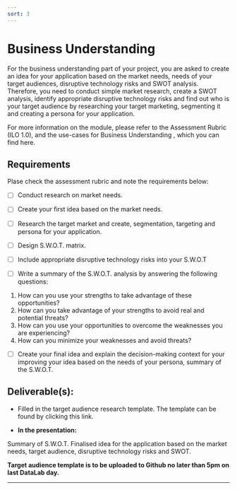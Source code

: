 ```yaml
---
sort: 3
---
```


# __Business Understanding__

For the business understanding part of your project, you are asked to create an idea for your application based on the market needs, needs of your target audiences, disruptive technology risks and SWOT analysis. Therefore, you need to conduct simple market research, create a SWOT analysis, identify appropriate disruptive technology risks and find out who is your target audience by researching your target marketing, segmenting it and creating a persona for your application.  

For more information on the module, please refer to the Assessment Rubric (ILO 1.0), and the use-cases for Business Understanding , which you can find here. 


## __Requirements__

Plase check the assessment rubric and note the requirements below: 

- [ ] Conduct research on market needs. 

- [ ] Create your first idea based on the market needs.

- [ ] Research the target market and create, segmentation, targeting and persona for your application. 

- [ ] Design S.W.O.T. matrix.

- [ ] Include appropriate disruptive technology risks into your S.W.O.T

- [ ] Write a summary of the S.W.O.T. analysis by answering the following questions: <bp>
1. How can you use your strengths to take advantage of these opportunities? <bp>
2. How can you take advantage of your strengths to avoid real and potential threats?<bp>
3. How can you use your opportunities to overcome the weaknesses you are experiencing?<bp>
4. How can you minimize your weaknesses and avoid threats? 

- [ ] Create your final idea and explain the decision-making context for your improving your idea based on the needs of your persona, summary of the S.W.O.T.

## __Deliverable(s):__

- Filled in the target audience research template. The template can be found by clicking this link.

- __In the presentation:__ 

Summary of S.W.O.T. <bp>
Finalised idea for the application based on the market needs, target audience, disruptive technology risks and SWOT. 

__Target audience template is to be uploaded to Github no later than 5pm on last DataLab day.__

***